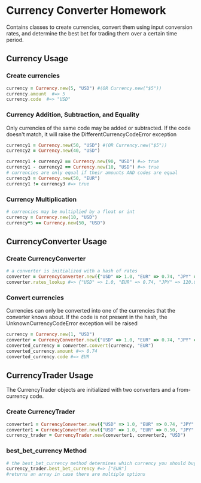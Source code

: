 # Currency Converter Homework

Contains classes to create currencies, convert them using input conversion rates, and determine the best bet for trading them over a certain time period.

## Currency Usage

### Create currencies
```ruby
currency = Currency.new(5, "USD") #(OR Currency.new("$5"))
currency.amount  #=> 5
currency.code  #=> "USD"
```
### Currency Addition, Subtraction, and Equality
Only currencies of the same code may be added or subtracted. If the code doesn't match, it will raise the DifferentCurrencyCodeError exception
```ruby
currency1 = Currency.new(50, "USD") #(OR Currency.new("$5"))
currency2 = Currency.new(40, "USD")

currency1 + currency2 == Currency.new(90, "USD") #=> true
currency1 - currency2 == Currency.new(10, "USD") #=> true
# currencies are only equal if their amounts AND codes are equal
currency3 = Currency.new(50, "EUR")
currency1 != currency3 #=> true

```
### Currency Multiplication
```ruby
# currencies may be multiplied by a float or int
currency = Currency.new(10, "USD")
currency*5 == Currency.new(50, "USD")

```
## CurrencyConverter Usage
### Create CurrencyConverter
```ruby
# a converter is initialized with a hash of rates
converter = CurrencyConverter.new({"USD" => 1.0, "EUR" => 0.74, "JPY" => 120.0})
converter.rates_lookup #=> {"USD" => 1.0, "EUR" => 0.74, "JPY" => 120.0}

```
### Convert currencies
Currencies can only be converted into one of the currencies that the converter knows about. If the code is not present in the hash, the UnknownCurrencyCodeError exception will be raised

```ruby
currency = Currency.new(1, "USD")
converter = CurrencyConverter.new({"USD" => 1.0, "EUR" => 0.74, "JPY" => 120.0})
converted_currency = converter.convert(currency, "EUR")
converted_currency.amount #=> 0.74
converted_currency.code #=> EUR
```

## CurrencyTrader Usage
The CurrencyTrader objects are initialized with two converters and a from-currency code.
### Create CurrencyTrader
```ruby
converter1 = CurrencyConverter.new({"USD" => 1.0, "EUR" => 0.74, "JPY" => 120.0})
converter1 = CurrencyConverter.new({"USD" => 1.0, "EUR" => 0.50, "JPY" => 130.0})
currency_trader = CurrencyTrader.new(converter1, converter2, "USD")
```
### best_bet_currency Method
```ruby
# the best_bet_currency method determines which currency you should buy, given a start and end converter (point in time rates)
currency_trader.best_bet_currency #=> ["EUR"]
#returns an array in case there are multiple options
```

